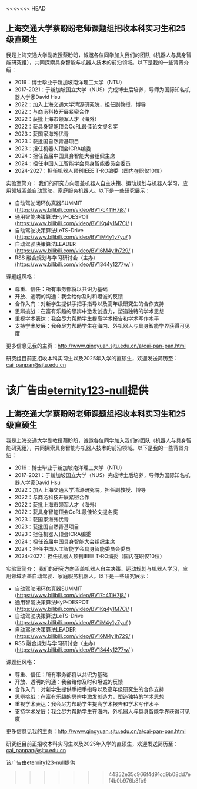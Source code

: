<<<<<<< HEAD
## 上海交通大学蔡盼盼老师课题组招收本科实习生和25级直硕生
我是上海交通大学副教授蔡盼盼，诚邀各位同学加入我们的团队（机器人与具身智能研究组），共同探索具身智能与机器人技术的前沿领域。以下是我的一些背景介绍：
- 2016：博士毕业于新加坡南洋理工大学（NTU）
- 2017-2021：于新加坡国立大学（NUS）完成博士后培养，导师为国际知名机器人学家David Hsu
- 2022：加入上海交通大学清源研究院，担任副教授、博导
- 2022：与商汤科技开展紧密合作
- 2022：获批上海市领军人才（海外）
- 2022：获具身智能顶会CoRL最佳论文提名奖
- 2023：获国家海外优青
- 2023：获批国自然青基项目
- 2023：担任机器人顶会ICRA编委
- 2024：担任首届中国具身智能大会组织主席
- 2024：担任中国人工智能学会具身智能委员会委员
- 2024-2027：担任机器人顶刊IEEE T-RO编委（国内在职仅10位）

实验室简介： 
我们的研究方向涵盖机器人自主决策、运动规划与机器人学习，应用领域涵盖自动驾驶、家庭服务机器人。以下是一些研究展示：
- 自动驾驶闭环仿真器SUMMIT (https://www.bilibili.com/video/BV17c411H7j8/ )
- 通用智能决策算法HyP-DESPOT (https://www.bilibili.com/video/BV1Kg4y1M7Cj/ )
- 自动驾驶决策算法LeTS-Drive  (https://www.bilibili.com/video/BV1iM4y1y7yu/ )
- 自动驾驶决策算法LEADER (https://www.bilibili.com/video/BV16M4y1h729/ )
- RSS 融合规划与学习研讨会（主办） (https://www.bilibili.com/video/BV1344y1277w/ )

课题组风格：
- 尊重、信任：所有事务都将以共识为基础
- 开放、透明的沟通：我会给你及时和坦诚的反馈
- 合作入门：对新学生提供手把手指导以及高年级研究生的合作支持
- 思辨挑战：在富有乐趣的思辨中激发创造力，塑造独特的学术思想
- 重视学术表达：我会尽力帮助学生提高学术报告和学术写作水平
- 支持学术发展：我会尽力帮助学生在海内、外机器人与具身智能学界获得可见度

更多信息见我的主页：http://www.qingyuan.sjtu.edu.cn/a/cai-pan-pan.html

研究组目前正招收本科实习生以及2025年入学的直硕生，欢迎发送简历至：cai_panpan@sjtu.edu.cn

该广告由[eternity123-null](https://github.com/eternity123-null)提供
=======
## 上海交通大学蔡盼盼老师课题组招收本科实习生和25级直硕生
我是上海交通大学副教授蔡盼盼，诚邀各位同学加入我们的团队（机器人与具身智能研究组），共同探索具身智能与机器人技术的前沿领域。以下是我的一些背景介绍：
- 2016：博士毕业于新加坡南洋理工大学（NTU）
- 2017-2021：于新加坡国立大学（NUS）完成博士后培养，导师为国际知名机器人学家David Hsu
- 2022：加入上海交通大学清源研究院，担任副教授、博导
- 2022：与商汤科技开展紧密合作
- 2022：获批上海市领军人才（海外）
- 2022：获具身智能顶会CoRL最佳论文提名奖
- 2023：获国家海外优青
- 2023：获批国自然青基项目
- 2023：担任机器人顶会ICRA编委
- 2024：担任首届中国具身智能大会组织主席
- 2024：担任中国人工智能学会具身智能委员会委员
- 2024-2027：担任机器人顶刊IEEE T-RO编委（国内在职仅10位）

实验室简介： 
我们的研究方向涵盖机器人自主决策、运动规划与机器人学习，应用领域涵盖自动驾驶、家庭服务机器人。以下是一些研究展示：
- 自动驾驶闭环仿真器SUMMIT (https://www.bilibili.com/video/BV17c411H7j8/ )
- 通用智能决策算法HyP-DESPOT (https://www.bilibili.com/video/BV1Kg4y1M7Cj/ )
- 自动驾驶决策算法LeTS-Drive  (https://www.bilibili.com/video/BV1iM4y1y7yu/ )
- 自动驾驶决策算法LEADER (https://www.bilibili.com/video/BV16M4y1h729/ )
- RSS 融合规划与学习研讨会（主办） (https://www.bilibili.com/video/BV1344y1277w/ )

课题组风格：
- 尊重、信任：所有事务都将以共识为基础
- 开放、透明的沟通：我会给你及时和坦诚的反馈
- 合作入门：对新学生提供手把手指导以及高年级研究生的合作支持
- 思辨挑战：在富有乐趣的思辨中激发创造力，塑造独特的学术思想
- 重视学术表达：我会尽力帮助学生提高学术报告和学术写作水平
- 支持学术发展：我会尽力帮助学生在海内、外机器人与具身智能学界获得可见度

更多信息见我的主页：http://www.qingyuan.sjtu.edu.cn/a/cai-pan-pan.html

研究组目前正招收本科实习生以及2025年入学的直硕生，欢迎发送简历至：cai_panpan@sjtu.edu.cn

该广告由[eternity123-null](https://github.com/eternity123-null)提供
>>>>>>> 44352e35c966f4d91cd9b08dd7ef4b0b976b8fb9
